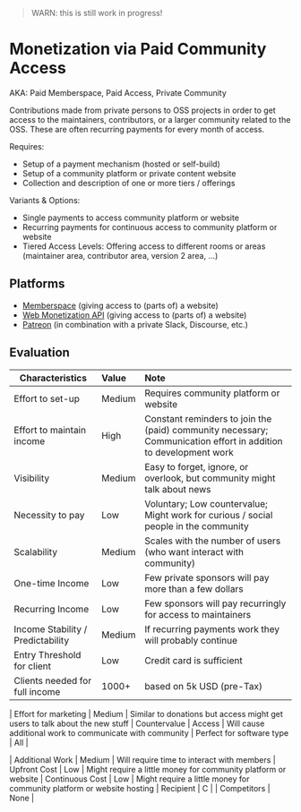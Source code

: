 > WARN: this is still work in progress!

# Monetization via Paid Community Access
AKA: Paid Memberspace, Paid Access, Private Community

Contributions made from private persons to OSS projects in order to get access to the maintainers, contributors, or a larger community related to the OSS. These are often recurring payments for every month of access.

Requires:
* Setup of a payment mechanism (hosted or self-build)
* Setup of a community platform or private content website
* Collection and description of one or more tiers / offerings

Variants & Options:
* Single payments to access community platform or website
* Recurring payments for continuous access to community platform or website
* Tiered Access Levels: Offering access to different rooms or areas (maintainer area, contributor area, version 2 area, ...)

## Platforms
* [Memberspace](https://www.memberspace.com/) (giving access to (parts of) a website)
* [Web Monetization API](https://webmonetization.org/) (giving access to (parts of) a website)
* [Patreon](https://www.patreon.com/) (in combination with a private Slack, Discourse, etc.)

## Evaluation

| Characteristics                   | Value  | Note |
| --------------------------------- |:------ |:---- |
| Effort to set-up                  | Medium | Requires community platform or website
| Effort to maintain income         | High   | Constant reminders to join the (paid) community necessary; Communication effort in addition to development work
| Visibility                        | Medium | Easy to forget, ignore, or overlook, but community might talk about news
| Necessity to pay                  | Low    | Voluntary; Low countervalue; Might work for curious / social people in the community
| Scalability                       | Medium | Scales with the number of users (who want interact with community)
| One-time Income                   | Low    | Few private sponsors will pay more than a few dollars
| Recurring Income                  | Low    | Few sponsors will pay recurringly for access to maintainers
| Income Stability / Predictability | Medium | If recurring payments work they will probably continue  
| Entry Threshold for client        | Low    | Credit card is sufficient
| Clients needed for full income    | 1000+  | based on 5k USD (pre-Tax)

| Effort for marketing              | Medium | Similar to donations but access might get users to talk about the new stuff
| Countervalue                      | Access | Will cause additional work to communicate with community
| Perfect for software type         | All    | 

| Additional Work                   | Medium | Will require time to interact with members
| Upfront Cost                      | Low    | Might require a little money for community platform or website 
| Continuous Cost                   | Low    | Might require a little money for community platform or website hosting
| Recipient                         | C      | 
| Competitors                       | None   | 
